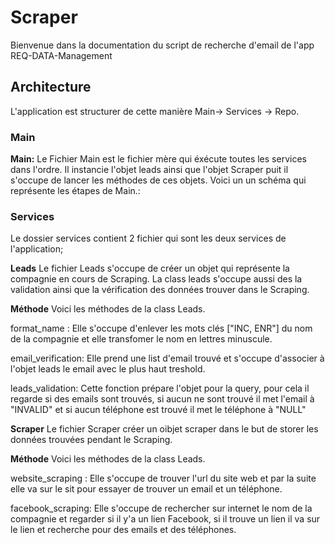 # Scraper

Bienvenue dans la documentation du script de recherche d'email de l'app REQ-DATA-Management

## Architecture

L'application est structurer de cette manière Main-> Services -> Repo.

### Main

**Main:** Le Fichier Main est le fichier mère qui éxécute toutes les services dans l'ordre. Il instancie l'objet leads ainsi que l'objet Scraper puit il s'occupe de lancer les méthodes de ces objets. Voici un un schéma qui représente les étapes de Main.:

### Services

Le dossier services contient 2 fichier qui sont les deux services de l'application;

**Leads**
Le fichier Leads s'occupe de créer un objet qui représente la compagnie en cours de Scraping.
La class leads s'occupe aussi des la validation ainsi que la vérification des données trouver dans le Scraping.

**Méthode**
Voici les méthodes de la class Leads.

format_name : Elle s'occupe d'enlever les mots clés ["INC, ENR"] du nom de la compagnie et elle transfomer le nom en lettres minuscule.

email_verification: Elle prend une list d'email trouvé et s'occupe d'associer à l'objet leads le email avec le plus haut treshold.

leads_validation: Cette fonction prépare l'objet pour la query, pour cela il regarde si des emails sont trouvés, si aucun ne sont trouvé il met l'email à "INVALID" et si aucun téléphone est trouvé il met le téléphone à "NULL"

**Scraper**
Le fichier Scraper créer un oibjet scraper dans le but de storer les données trouvées pendant le Scraping.

**Méthode**
Voici les méthodes de la class Leads.

website_scraping : Elle s'occupe de trouver l'url du site web et par la suite elle va sur le sit pour essayer de trouver un email et un téléphone.

facebook_scraping: Elle s'occupe de rechercher sur internet le nom de la compagnie et regarder si il y'a un lien Facebook, si il trouve un lien il va sur le lien et recherche pour des emails et des téléphones.
